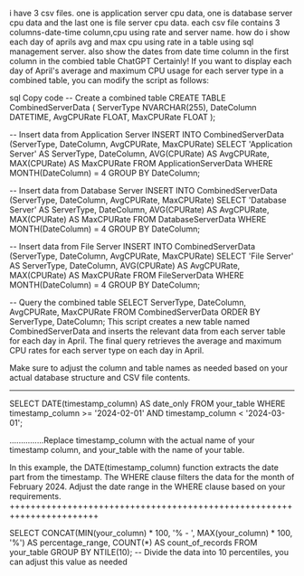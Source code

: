 i have 3 csv files. one is application server cpu data, one is database server cpu data and the last one is file server cpu data. each csv file contains 3 columns-date-time column,cpu using rate and server name. how do i show each day of  aprils avg and max cpu using rate in a table using sql management server. also show the dates from date time column in the first column in the combied table
ChatGPT
Certainly! If you want to display each day of April's average and maximum CPU usage for each server type in a combined table, you can modify the script as follows:

sql
Copy code
-- Create a combined table
CREATE TABLE CombinedServerData (
    ServerType NVARCHAR(255),
    DateColumn DATETIME,
    AvgCPURate FLOAT,
    MaxCPURate FLOAT
);

-- Insert data from Application Server
INSERT INTO CombinedServerData (ServerType, DateColumn, AvgCPURate, MaxCPURate)
SELECT 
    'Application Server' AS ServerType, 
    DateColumn, 
    AVG(CPURate) AS AvgCPURate, 
    MAX(CPURate) AS MaxCPURate
FROM 
    ApplicationServerData
WHERE 
    MONTH(DateColumn) = 4
GROUP BY 
    DateColumn;

-- Insert data from Database Server
INSERT INTO CombinedServerData (ServerType, DateColumn, AvgCPURate, MaxCPURate)
SELECT 
    'Database Server' AS ServerType, 
    DateColumn, 
    AVG(CPURate) AS AvgCPURate, 
    MAX(CPURate) AS MaxCPURate
FROM 
    DatabaseServerData
WHERE 
    MONTH(DateColumn) = 4
GROUP BY 
    DateColumn;

-- Insert data from File Server
INSERT INTO CombinedServerData (ServerType, DateColumn, AvgCPURate, MaxCPURate)
SELECT 
    'File Server' AS ServerType, 
    DateColumn, 
    AVG(CPURate) AS AvgCPURate, 
    MAX(CPURate) AS MaxCPURate
FROM 
    FileServerData
WHERE 
    MONTH(DateColumn) = 4
GROUP BY 
    DateColumn;

-- Query the combined table
SELECT 
    ServerType,
    DateColumn,
    AvgCPURate,
    MaxCPURate
FROM 
    CombinedServerData
ORDER BY 
    ServerType, DateColumn;
This script creates a new table named CombinedServerData and inserts the relevant data from each server table for each day in April. The final query retrieves the average and maximum CPU rates for each server type on each day in April.

Make sure to adjust the column and table names as needed based on your actual database structure and CSV file contents.


--------------------------------------------------------------------------
SELECT DATE(timestamp_column) AS date_only
FROM your_table
WHERE timestamp_column >= '2024-02-01' AND timestamp_column < '2024-03-01';


...............Replace timestamp_column with the actual name of your timestamp column, and your_table with the name of your table.

In this example, the DATE(timestamp_column) function extracts the date part from the timestamp. The WHERE clause filters the data for the month of February 2024. Adjust the date range in the WHERE clause based on your requirements.
+++++++++++++++++++++++++++++++++++++++++++++++++++++++++++++++++++++++

SELECT
  CONCAT(MIN(your_column) * 100, '% - ', MAX(your_column) * 100, '%') AS percentage_range,
  COUNT(*) AS count_of_records
FROM
  your_table
GROUP BY
  NTILE(10); -- Divide the data into 10 percentiles, you can adjust this value as needed









